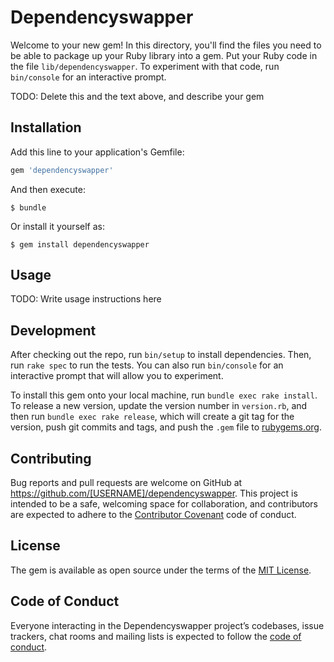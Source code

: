 # Dependencyswapper

Welcome to your new gem! In this directory, you'll find the files you need to be able to package up your Ruby library into a gem. Put your Ruby code in the file `lib/dependencyswapper`. To experiment with that code, run `bin/console` for an interactive prompt.

TODO: Delete this and the text above, and describe your gem

## Installation

Add this line to your application's Gemfile:

```ruby
gem 'dependencyswapper'
```

And then execute:

    $ bundle

Or install it yourself as:

    $ gem install dependencyswapper

## Usage

TODO: Write usage instructions here

## Development

After checking out the repo, run `bin/setup` to install dependencies. Then, run `rake spec` to run the tests. You can also run `bin/console` for an interactive prompt that will allow you to experiment.

To install this gem onto your local machine, run `bundle exec rake install`. To release a new version, update the version number in `version.rb`, and then run `bundle exec rake release`, which will create a git tag for the version, push git commits and tags, and push the `.gem` file to [rubygems.org](https://rubygems.org).

## Contributing

Bug reports and pull requests are welcome on GitHub at https://github.com/[USERNAME]/dependencyswapper. This project is intended to be a safe, welcoming space for collaboration, and contributors are expected to adhere to the [Contributor Covenant](http://contributor-covenant.org) code of conduct.

## License

The gem is available as open source under the terms of the [MIT License](http://opensource.org/licenses/MIT).

## Code of Conduct

Everyone interacting in the Dependencyswapper project’s codebases, issue trackers, chat rooms and mailing lists is expected to follow the [code of conduct](https://github.com/[USERNAME]/dependencyswapper/blob/master/CODE_OF_CONDUCT.md).
